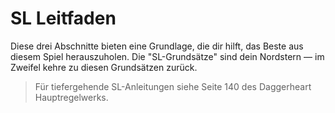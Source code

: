 # SL Leitfaden 
Diese drei Abschnitte bieten eine Grundlage, die dir hilft, das Beste aus diesem Spiel herauszuholen.
Die "SL-Grundsätze" sind dein Nordstern — im Zweifel kehre zu diesen Grundsätzen zurück.

> Für tiefergehende SL-Anleitungen siehe Seite 140 des Daggerheart Hauptregelwerks.